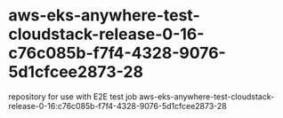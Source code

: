 # aws-eks-anywhere-test-cloudstack-release-0-16-c76c085b-f7f4-4328-9076-5d1cfcee2873-28
repository for use with E2E test job aws-eks-anywhere-test-cloudstack-release-0-16:c76c085b-f7f4-4328-9076-5d1cfcee2873-28
